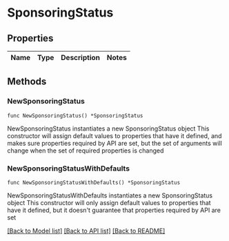 # SponsoringStatus

## Properties

Name | Type | Description | Notes
------------ | ------------- | ------------- | -------------

## Methods

### NewSponsoringStatus

`func NewSponsoringStatus() *SponsoringStatus`

NewSponsoringStatus instantiates a new SponsoringStatus object
This constructor will assign default values to properties that have it defined,
and makes sure properties required by API are set, but the set of arguments
will change when the set of required properties is changed

### NewSponsoringStatusWithDefaults

`func NewSponsoringStatusWithDefaults() *SponsoringStatus`

NewSponsoringStatusWithDefaults instantiates a new SponsoringStatus object
This constructor will only assign default values to properties that have it defined,
but it doesn't guarantee that properties required by API are set


[[Back to Model list]](../README.md#documentation-for-models) [[Back to API list]](../README.md#documentation-for-api-endpoints) [[Back to README]](../README.md)


